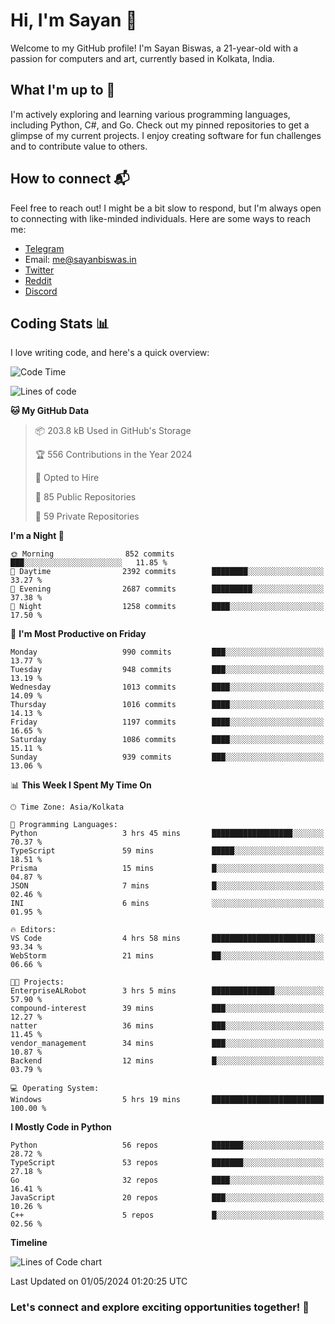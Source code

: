 # Hi, I'm Sayan 👋

Welcome to my GitHub profile! I'm Sayan Biswas, a 21-year-old with a passion for computers and art, currently based in Kolkata, India.

## What I'm up to 🚀

I'm actively exploring and learning various programming languages, including Python, C#, and Go. Check out my pinned repositories to get a glimpse of my current projects. I enjoy creating software for fun challenges and to contribute value to others.

## How to connect 📬

Feel free to reach out! I might be a bit slow to respond, but I'm always open to connecting with like-minded individuals. Here are some ways to reach me:

- [Telegram](https://t.me/dank_as_fuck)
- Email: [me@sayanbiswas.in](mailto:me@sayanbiswas.in)
- [Twitter](https://twitter.com/TheDankDel)
- [Reddit](https://www.reddit.com/user/dank_as_fuck_/)
- [Discord](https://discordapp.com/users/506536929152466945)

## Coding Stats 📊

I love writing code, and here's a quick overview:

<!--START_SECTION:waka-->
![Code Time](http://img.shields.io/badge/Code%20Time-1%2C598%20hrs%2028%20mins-blue)

![Lines of code](https://img.shields.io/badge/From%20Hello%20World%20I%27ve%20Written-5.7%20million%20lines%20of%20code-blue)

**🐱 My GitHub Data** 

> 📦 203.8 kB Used in GitHub's Storage 
 > 
> 🏆 556 Contributions in the Year 2024
 > 
> 💼 Opted to Hire
 > 
> 📜 85 Public Repositories 
 > 
> 🔑 59 Private Repositories 
 > 
**I'm a Night 🦉** 

```text
🌞 Morning                852 commits         ███░░░░░░░░░░░░░░░░░░░░░░   11.85 % 
🌆 Daytime                2392 commits        ████████░░░░░░░░░░░░░░░░░   33.27 % 
🌃 Evening                2687 commits        █████████░░░░░░░░░░░░░░░░   37.38 % 
🌙 Night                  1258 commits        ████░░░░░░░░░░░░░░░░░░░░░   17.50 % 
```
📅 **I'm Most Productive on Friday** 

```text
Monday                   990 commits         ███░░░░░░░░░░░░░░░░░░░░░░   13.77 % 
Tuesday                  948 commits         ███░░░░░░░░░░░░░░░░░░░░░░   13.19 % 
Wednesday                1013 commits        ████░░░░░░░░░░░░░░░░░░░░░   14.09 % 
Thursday                 1016 commits        ████░░░░░░░░░░░░░░░░░░░░░   14.13 % 
Friday                   1197 commits        ████░░░░░░░░░░░░░░░░░░░░░   16.65 % 
Saturday                 1086 commits        ████░░░░░░░░░░░░░░░░░░░░░   15.11 % 
Sunday                   939 commits         ███░░░░░░░░░░░░░░░░░░░░░░   13.06 % 
```


📊 **This Week I Spent My Time On** 

```text
🕑︎ Time Zone: Asia/Kolkata

💬 Programming Languages: 
Python                   3 hrs 45 mins       ██████████████████░░░░░░░   70.37 % 
TypeScript               59 mins             █████░░░░░░░░░░░░░░░░░░░░   18.51 % 
Prisma                   15 mins             █░░░░░░░░░░░░░░░░░░░░░░░░   04.87 % 
JSON                     7 mins              █░░░░░░░░░░░░░░░░░░░░░░░░   02.46 % 
INI                      6 mins              ░░░░░░░░░░░░░░░░░░░░░░░░░   01.95 % 

🔥 Editors: 
VS Code                  4 hrs 58 mins       ███████████████████████░░   93.34 % 
WebStorm                 21 mins             ██░░░░░░░░░░░░░░░░░░░░░░░   06.66 % 

🐱‍💻 Projects: 
EnterpriseALRobot        3 hrs 5 mins        ██████████████░░░░░░░░░░░   57.90 % 
compound-interest        39 mins             ███░░░░░░░░░░░░░░░░░░░░░░   12.27 % 
natter                   36 mins             ███░░░░░░░░░░░░░░░░░░░░░░   11.45 % 
vendor_management        34 mins             ███░░░░░░░░░░░░░░░░░░░░░░   10.87 % 
Backend                  12 mins             █░░░░░░░░░░░░░░░░░░░░░░░░   03.79 % 

💻 Operating System: 
Windows                  5 hrs 19 mins       █████████████████████████   100.00 % 
```

**I Mostly Code in Python** 

```text
Python                   56 repos            ███████░░░░░░░░░░░░░░░░░░   28.72 % 
TypeScript               53 repos            ███████░░░░░░░░░░░░░░░░░░   27.18 % 
Go                       32 repos            ████░░░░░░░░░░░░░░░░░░░░░   16.41 % 
JavaScript               20 repos            ███░░░░░░░░░░░░░░░░░░░░░░   10.26 % 
C++                      5 repos             █░░░░░░░░░░░░░░░░░░░░░░░░   02.56 % 
```



**Timeline**

![Lines of Code chart](https://raw.githubusercontent.com/Dank-del/Dank-del/main/assets/bar_graph.png)


 Last Updated on 01/05/2024 01:20:25 UTC
<!--END_SECTION:waka-->

### Let's connect and explore exciting opportunities together! 🚀
